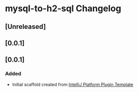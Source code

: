 <!-- Keep a Changelog guide -> https://keepachangelog.com -->

# mysql-to-h2-sql Changelog

## [Unreleased]
## [0.0.1]
## [0.0.1]
### Added
- Initial scaffold created from [IntelliJ Platform Plugin Template](https://github.com/JetBrains/intellij-platform-plugin-template)
